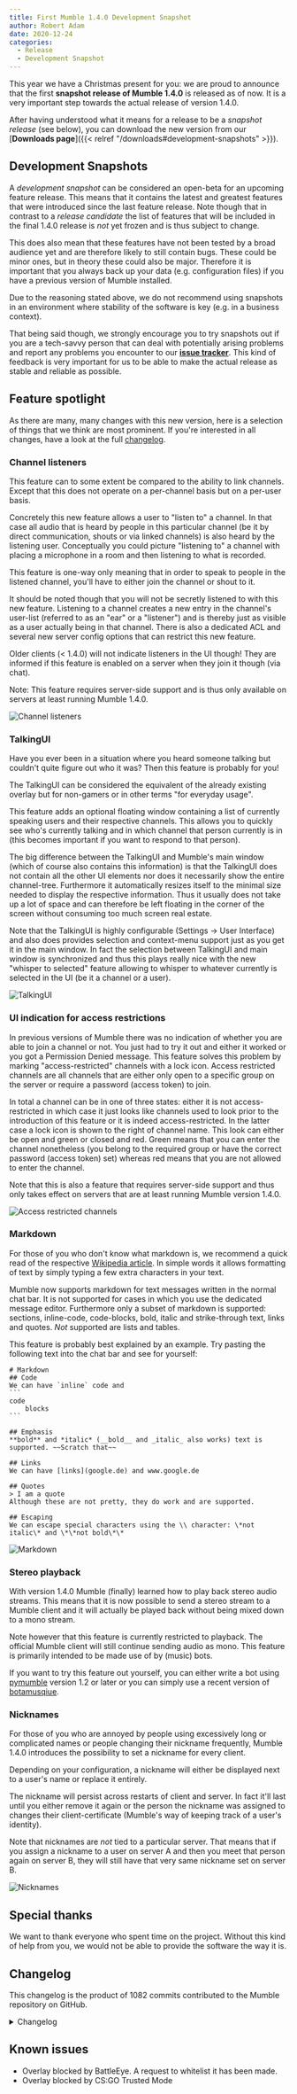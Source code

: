 ```yaml
---
title: First Mumble 1.4.0 Development Snapshot
author: Robert Adam
date: 2020-12-24
categories:
  - Release
  - Development Snapshot
---
```


This year we have a Christmas present for you: we are proud to announce that the first **snapshot release of Mumble 1.4.0** is released as of now. It
is a very important step towards the actual release of version 1.4.0.

After having understood what it means for a release to be a _snapshot release_ (see below), you can download the new version from our [**Downloads
page**]({{< relref "/downloads#development-snapshots" >}}).

<!--more-->

## Development Snapshots

A _development snapshot_ can be considered an open-beta for an upcoming feature release. This means that it contains the latest and greatest features
that were introduced since the last feature release. Note though that in contrast to a _release candidate_ the list of features that will be included
in the final 1.4.0 release is _not_ yet frozen and is thus subject to change.

This does also mean that these features have not been tested by a broad audience yet and are therefore likely to still contain bugs. These could be
minor ones, but in theory these could also be major. Therefore it is important that you always back up your data (e.g. configuration files) if you
have a previous version of Mumble installed.

Due to the reasoning stated above, we do not recommend using snapshots in an environment where stability of the software is key (e.g. in a business
context).

That being said though, we strongly encourage you to try snapshots out if you are a tech-savvy person that can deal with potentially arising problems
and report any problems you encounter to our [**issue tracker**](https://github.com/mumble-voip/mumble/issues). This kind of feedback is very
important for us to be able to make the actual release as stable and reliable as possible.


## Feature spotlight

As there are many, many changes with this new version, here is a selection of things that we think are most prominent. If you're interested in all
changes, have a look at the full [changelog](#changelog).

### Channel listeners

This feature can to some extent be compared to the ability to link channels. Except that this does not operate on a per-channel basis but on a
per-user basis.

Concretely this new feature allows a user to "listen to" a channel. In that case all audio that is heard by people in this particular channel (be it
by direct communication, shouts or via linked channels) is also heard by the listening user. Conceptually you could picture "listening to" a channel
with placing a microphone in a room and then listening to what is recorded.

This feature is one-way only meaning that in order to speak to people in the listened channel, you'll have to either join the channel or shout to it.

It should be noted though that you will not be secretly listened to with this new feature. Listening to a channel creates a new entry in the channel's
user-list (referred to as an "ear" or a "listener") and is thereby just as visible as a user actually being in that channel. There is also a dedicated
ACL and several new server config options that can restrict this new feature.

Older clients (< 1.4.0) will not indicate listeners in the UI though! They are informed if this feature is enabled on a server when they join it though
(via chat).

Note: This feature requires server-side support and is thus only available on servers at least running Mumble 1.4.0.

![Channel listeners](/blog/media/ChannelListeners.png)


### TalkingUI

Have you ever been in a situation where you heard someone talking but couldn't quite figure out who it was? Then this feature is probably for you!

The TalkingUI can be considered the equivalent of the already existing overlay but for non-gamers or in other terms "for everyday usage".

This feature adds an optional floating window containing a list of currently speaking users and their respective channels. This allows you to quickly
see who's currently talking and in which channel that person currently is in (this becomes important if you want to respond to that person).

The big difference between the TalkingUI and Mumble's main window (which of course also contains this information) is that the TalkingUI does not
contain all the other UI elements nor does it necessarily show the entire channel-tree. Furthermore it automatically resizes itself to the minimal
size needed to display the respective information. Thus it usually does not take up a lot of space and can therefore be left floating in the corner of
the screen without consuming too much screen real estate.

Note that the TalkingUI is highly configurable (Settings -> User Interface) and also does provides selection and context-menu support just as you get
it in the main window. In fact the selection between TalkingUI and main window is synchronized and thus this plays really nice with the new "whisper
to selected" feature allowing to whisper to whatever currently is selected in the UI (be it a channel or a user).

![TalkingUI](/blog/media/TalkingUI.png)


### UI indication for access restrictions

In previous versions of Mumble there was no indication of whether you are able to join a channel or not. You just had to try it out and either it
worked or you got a Permission Denied message. This feature solves this problem by marking "access-restricted" channels with a lock icon. Access
restricted channels are all channels that are either only open to a specific group on the server or require a password (access token) to join.

In total a channel can be in one of three states: either it is not access-restricted in which case it just looks like channels used to look prior to
the introduction of this feature or it is indeed access-restricted. In the latter case a lock icon is shown to the right of channel name. This look
can either be open and green or closed and red. Green means that you can enter the channel nonetheless (you belong to the required group or have the
correct password (access token) set) whereas red means that you are not allowed to enter the channel.

Note that this is also a feature that requires server-side support and thus only takes effect on servers that are at least running Mumble version
1.4.0.

![Access restricted channels](/blog/media/AccessRestrictedChannels.png)


### Markdown

For those of you who don't know what markdown is, we recommend a quick read of the respective [Wikipedia
article](https://en.wikipedia.org/wiki/Markdown). In simple words it allows formatting of text by simply typing a few extra characters in your text.

Mumble now supports markdown for text messages written in the normal chat bar. It is not supported for cases in which you use the dedicated message
editor. Furthermore only a subset of markdown is supported: sections, inline-code, code-blocks, bold, italic and strike-through text, links and
quotes. _Not_ supported are lists and tables.

This feature is probably best explained by an example. Try pasting the following text into the chat bar and see for yourself:

````
# Markdown
## Code
We can have `inline` code and
```
code
    blocks
```

## Emphasis
**bold** and *italic* (__bold__ and _italic_ also works) text is supported. ~~Scratch that~~

## Links
We can have [links](google.de) and www.google.de

## Quotes
> I am a quote
Although these are not pretty, they do work and are supported.

## Escaping
We can escape special characters using the \\ character: \*not italic\* and \*\*not bold\*\*
````

![Markdown](/blog/media/Markdown.png)


### Stereo playback

With version 1.4.0 Mumble (finally) learned how to play back stereo audio streams. This means that it is now possible to send a stereo stream to a
Mumble client and it will actually be played back without being mixed down to a mono stream.

Note however that this feature is currently restricted to playback. The official Mumble client will still continue sending audio as mono. This feature
is primarily intended to be made use of by (music) bots.

If you want to try this feature out yourself, you can either write a bot using [pymumble](https://github.com/azlux/pymumble) version 1.2 or later or
you can simply use a recent version of [botamusqiue](https://github.com/azlux/botamusique).


### Nicknames

For those of you who are annoyed by people using excessively long or complicated names or people changing their nickname frequently, Mumble 1.4.0
introduces the possibility to set a nickname for every client.

Depending on your configuration, a nickname will either be displayed next to a user's name or replace it entirely.

The nickname will persist across restarts of client and server. In fact it'll last until you either remove it again or the person the nickname was
assigned to changes their client-certificate (Mumble's way of keeping track of a user's identity).

Note that nicknames are _not_ tied to a particular server. That means that if you assign a nickname to a user on server A and then you meet that
person again on server B, they will still have that very same nickname set on server B.

![Nicknames](/blog/media/Nicknames.png)


## Special thanks

We want to thank everyone who spent time on the project. Without this kind of help from you, we would not be able to provide the software the way it is.


## Changelog

This changelog is the product of 1082 commits contributed to the Mumble repository on GitHub.

<details>
	<summary>Changelog</summary>

### Client

- Added: DBus calls to control push-to-talk state ({{<issue 3675 >}})
- Added: Possibility to toggle 24h time-format for the chat ({{<issue 3827 >}})
- Added: UI indication for access-restricted channels (e.g. via password) ({{<issue 3929 >}})
- Added: Ability to use the currently selected user/channel as whisper/shout target ({{<issue 4048 >}})
- Added: ChannelListeners (ability to listen to channels without joining them) ({{<issue 4011 >}})
- Added: Markdown support in chat ({{<issue 4076 >}})
- Added: Ability to set local nicknames for users ({{<issue 4624 >}})
- Added: TalkingUI (~ overlay for non-gamers) ({{<issue 4066 >}})
- Added: DBus calls to set/query transmission mode ({{<issue 4119 >}})
- Added: "Join user's channel" context menu action ({{<issue 4149 >}})
- Added: CLI option to specify custom window title extension ({{<issue 4155 >}})
- Added: Stereo decoding and playback support ({{<issue 4209 >}})
- Added: Ability to disable text-to-speech for a specific user ({{<issue 4287 >}})
- Added: Ability to send images by pasting them to the chat box ({{<issue 4265 >}})
- Added: New talking state for users that are locally muted but sending audio ({{<issue 4322 >}})
- Added: Public server list can be disabled ({{<issue 4316 >}})
- Added: Ability to specify config file via commandline ({{<issue 4369 >}})
- Added: Ability to specify database path in config file ({{<issue 4369 >}})
- Added: Ability to permanently display local volume adjustments in the UI ({{<issue 4439 >}})
- Added: Select all functionality in Messages settings page ({{<issue 4465 >}})
- Added: Ability to paste and send chat message via shortcut ({{<issue 4531 >}})
- Added: Ability to reset all settings at once ({{<issue 4546 >}})
- Added: Shorcut to hide/show the main window ({{<issue 4562 >}})
- Fixed: Handling of protocol violation by the server ({{<issue 3866 >}})
- Fixed: Micro-freezes at startup due to version check ({{<issue 3987 >}})
- Fixed: Distorted positional audio ({{<issue 4172 >}})
- Fixed: Echo cancellation not working properly ({{<issue 4167 >}})
- Fixed: Prevent hooking if a screen-reader is active on Windows ({{<issue 3896 >}})
- Fixed: Crash due to audio buffer resizing ({{<issue 4250 >}})
- Fixed: Dialog for local volume adjustments could be hidden if always-on-top nehavior was active ({{<issue 4244 >}})
- Fixed: Loading a sample from a file would fail silently ({{<issue 4497 >}})
- Fixed: Client now respects the server-setting for unlimited image size ({{<issue 4611 >}})
- Improved: Automatically select Opus's low delay mode for decreased latency ({{<issue 3753 >}})
- Improved: The shortcut dropdown window is now sorted alphabetically ({{<issue 3815 >}})
- Improved: JackAudio support ({{<issue 3826 >}}, {{<issue 3876 >}}, {{<issue 3887 >}})
- Improved: Include Windows-only plugins on Linux as well for use through Proton/Wine ({{<issue 3511 >}})
- Improved: PortAudio support ({{<issue 3889 >}})
- Improved: Use HTTPS links for presenting in the UI ({{<issue 3921 >}})
- Improved: Formatting & spacing of messages in chat ({{<issue 4026 >}})
- Improved: Audio wizard (appearance & explanations) ({{<issue 4100 >}})
- Improved: Echo cancellation settings ({{<issue 4113 >}}, {{<issue 4174 >}})
- Improved: Users can now always choose to receive update-notifications for the client ({{<issue 4138 >}}, {{<issue 4182 >}})
- Improved: Echo cancellation is now enabled by default on all platforms but MacOS ({{<issue 4214 >}})
- Improved: Accessibility ({{<issue 4211 >}}, {{<issue 4312 >}})
- Improved: Some settings pages ({{<issue 4240 >}}, {{<issue 4243 >}})
- Improved: CoreAudio implementation ({{<issue 4254 >}})
- Improved: The user is notified if a change (e.g. local mute) could not be saved permanently ({{<issue 4301 >}})
- Improved: Server Browser UI ({{<issue 4291 >}})
- Improved: Clear selection in shortcut settings after having removed shortcut to avoid accidental subsequent removal ({{<issue 4358 >}})
- Improved: Noise cancelling & associated UI ({{<issue 4212 >}})
- Improved: Use zeroconf instead of Bonjour on Windows if available ({{<issue 4494 >}})
- Improved: Tooltips for shortcut settings ({{<issue 4543 >}})
- Updated: Opus to v1.3.1 ({{<issue 3813 >}})
- Changed: Text-to-speech is now disabled by default ({{<issue 4627 >}})
- Removed: DirectSound support ({{<issue 3828 >}})
- Removed: Qt4 support ({{<issue 3602 >}})
- Removed: CELT 0.11.0 support ({{<issue 2045 >}})

### Server

- Added: Ability to log ACL and group changes (helpful for debugging) ({{<issue 4017 >}})
- Added: Option to not ban connections from an IP that managed to connect succcessfully ({{<issue 4087 >}})
- Added: Dedicated ACL for resetting comments/avatars ({{<issue 4196 >}})
- Added: Config option which allows the server to remeber a user's channel for limited time only ({{<issue 4147 >}})
- Added: Ability to load welcome message from file ({{<issue 4344 >}})
- Fixed: Use a temporary keychain on macOS in order to avoid permission issues ({{<issue 4345 >}})
- Fixed: Undefined behavior when logging SSL error ({{<issue 4452 >}})
- Improved: Also log a client's OS ({{<issue 4035 >}})
- Improved: CPU utilization by using TCP_NODELAY mode by default ({{<issue 4054 >}})
- Improved: Use zeroconf instead of Bonjour on Windows if available ({{<issue 4494 >}})

### Installer

- Improved: Chinese translations ({{<issue 3807 >}}, {{<issue 3613 >}})
- Improved: Uninstall no longer deletes murmur.ini file ({{<issue 4096 >}})
- Complete refactoring ({{<issue 4574 >}})


### Positional audio plugins

- Added: General Source Engine support ({{<issue 3771 >}})
- Added: Among Us ({{<issue 4571 >}})
- Updated: GTA V ({{<issue 4059 >}})
- Updated: Manual plugin's UI now shows a speaker's location ({{<issue 4352 >}})


### Overall

- The project has been migrated to be built with cmake instead of qmake ({{<issue 4252 >}})

</details>

## Known issues

- Overlay blocked by BattleEye. A request to whitelist it has been made.
- Overlay blocked by CS:GO Trusted Mode
